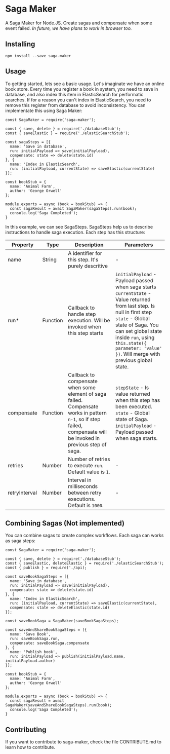 # Saga Maker

A Saga Maker for Node.JS. Create sagas and compensate when some event failed. 
_In future, we have plans to work in browser too._


## Installing

```
npm install --save saga-maker
```

## Usage

To getting started, lets see a basic usage. Let's imaginate we have an online book store. Every time you register a book in system, you need to save in database, and also index this item in ElasticSearch for performatic searches. If for a reason you can't index in ElasticSearch, you need to remove this register from database to avoid inconsistency. You can implementate this using Saga Maker:

```
const SagaMaker = require('saga-maker');

const { save, delete } = require('./databaseStub');
const { saveElastic } = require('./elasticSearchStub');

const sagaSteps = [{
  name: 'Save in database',
  run: initialPayload => save(initialPayload),
  compensate: state => delete(state.id)
}, {
  name: 'Index in ElasticSearch',
  run: (initialPayload, currentState) => saveElastic(currentState)
}];

const bookStub = {
  name: 'Animal Farm',
  author: 'George Orwell'
};

module.exports = async (book = bookStub) => {
  const sagaResult = await SagaMaker(sagaSteps).run(book);
  console.log('Saga Completed');
}

```

In this example, we can see SagaSteps. SagaSteps help us to describe instructions to handle saga execution. Each step has this structure:

| Property | Type     | Description       | Parameters |
|----------|----------|-------------------| ---------- |
| name     | String   | A identifier for this step. It's purely descritive | - |
| run*     | Function | Callback to handle step execution. Will be invoked when this step starts | `initialPayload` - Payload passed when saga starts <br> `currentState` - Value returned from last step. Is null in first step <br> `state` - Global state of Saga. You can set global state inside `run`, using `this.state({ parameter: 'value' })`. Will merge with previous global state.
| compensate | Function | Callback to compensate when some element of saga failed. Compensate works in pattern `n-1`, so if step failed, compensate will be invoked in previous step of saga. | `stepState` - Is value returned when this step has been executed. <br> `state` - Global state of Saga. <br> `initialPayload` - Payload passed when saga starts.
| retries   | Number   | Number of retries to execute `run`. Default value is `1`. | - | 
| retryInterval  | Number   | Interval in milliseconds between retry executions. Default is `1000`. | - | 


## Combining Sagas (Not implemented)

You can combine sagas to create complex workflows. Each saga can works as saga steps:

```
const SagaMaker = require('saga-maker');

const { save, delete } = require('./databaseStub');
const { saveElastic, deleteElastic } = require('./elasticSearchStub');
const { publish } = require('./api);

const saveBookSagaSteps = [{
  name: 'Save in database',
  run: initialPayload => save(initialPayload),
  compensate: state => delete(state.id)
}, {
  name: 'Index in ElasticSearch',
  run: (initialPayload, currentState) => saveElastic(currentState),
  compensate: state => deleteElastic(state.id)
}];

const saveBookSaga = SagaMaker(saveBookSagaSteps);

const saveAndShareBookSagaSteps = [{
  name: 'Save Book',
  run: saveBookSaga.run,
  compensate: saveBookSaga.compensate
}, {
  name: 'Publish book',
  run: initialPayload => publish(initialPayload.name, initialPayload.author)
}];

const bookStub = {
  name: 'Animal Farm',
  author: 'George Orwell'
};

module.exports = async (book = bookStub) => {
  const sagaResult = await SagaMaker(saveAndShareBookSagaSteps).run(book);
  console.log('Saga Completed');
}

```

## Contributing

If you want to contribute to saga-maker, check the file CONTRIBUTE.md to learn how to contribute.